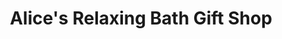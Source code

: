 ---
title: "Alice's Relaxing Bath Gift Shop"
url: /berkeley/alices-relaxing-bath-gift-shop/
shop: gift
---